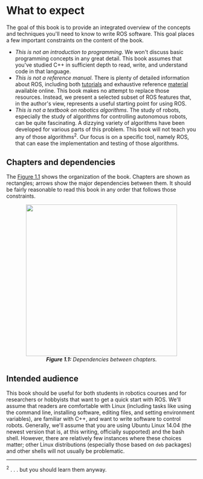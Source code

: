 # What to expect

The goal of this book is to provide an integrated overview of the concepts and techniques you'll need to know to write ROS software. This goal places a few important constraints on the content of the book.

- *This is not an introduction to programming*. We won't discuss basic programming concepts in any great detail. This book assumes that you've studied C++ in sufficient depth to read, write, and understand code in that language.
- *This is not a reference manual*. There is plenty of detailed information about ROS, including both [tutorials](http://wiki.ros.org/ROS/Tutorials) and exhaustive reference [material](http://wiki.ros.org/APIs) available online. This book makes no attempt to replace those resources. Instead, we present a selected subset of ROS features that, in the author's view, represents a useful starting point for using ROS.
- *This is not a textbook on robotics algorithms*. The study of robots, especially the study of algorithms for controlling autonomous robots, can be quite fascinating. A dizzying variety of algorithms have been developed for various parts of this problem. This book will not teach you any of those algorithms<sup>2</sup>. Our focus is on a specific tool, namely ROS, that can ease the implementation and testing of those algorithms.

## Chapters and dependencies

The [Figure 1.1](#1.1) shows the organization of the book. Chapters are shown as rectangles; arrows show the major dependencies between them. It should be fairly reasonable to read this book in any order that follows those constraints.

<p align="center">
  <img src="https://user-images.githubusercontent.com/48807586/119573892-41faee80-bd8b-11eb-9bdd-b14df7567b06.png" width="400"/><br>
  <b><i><a name="1.1"> Figure 1.1:</a></b> Dependencies between chapters.</i>
</p>

## Intended audience

This book should be useful for both students in robotics courses and for researchers or hobbyists that want to get a quick start with ROS. We'll assume that readers are comfortable with Linux (including tasks like using the command line, installing software, editing files, and setting environment variables), are familiar with C++, and want
to write software to control robots. Generally, we'll assume that you are using Ubuntu Linux 14.04 (the newest version that is, at this writing, officially supported) and the bash shell. However, there are relatively few instances where these choices matter; other Linux distributions (especially those based on `deb` packages) and other shells will not usually be problematic.

---
<sup>2</sup> . . . but you should learn them anyway.

